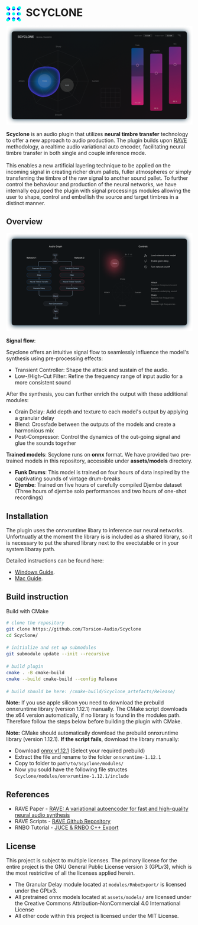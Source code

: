 # <img style="float: left;" src="assets/pictures/logo.png" width="40" /> &nbsp; SCYCLONE
![interface](assets/pictures/interface.png)

**Scyclone** is an audio plugin that utilizes **neural timbre transfer** technology to offer a new approach to audio production. The plugin builds upon [RAVE](https://github.com/acids-ircam/RAVE) methodology, a realtime audio variational auto encoder, facilitating neural timbre transfer in both single and couple inference mode. <br /><br />
This enables a new artificial layering technique to be applied on the incoming signal in creating richer drum pallets, fuller atmospheres or simply transferring the timbre of the raw signal to another sound pallet. To further control the behaviour and production of the neural networks, we have internally equipped the plugin with signal processings modules allowing the user to shape, control and embellish the source and target timbres in a distinct manner.

## Overview
![signal_flow](assets/pictures/signal_flow_control.png)



**Signal flow**: <br />

Scyclone offers an intuitive signal flow to seamlessly influence the model's synthesis using pre-processing effects:

- Transient Controller: Shape the attack and sustain of the audio.
- Low-/High-Cut Filter: Refine the frequency range of input audio for a more consistent sound
 
After the synthesis, you can further enrich the output with these additional modules:
 
- Grain Delay: Add depth and texture to each model's output by applying a granular delay
- Blend: Crossfade between the outputs of the models and create a harmonious mix
- Post-Compressor: Control the dynamics of the out-going signal and glue the sounds together

**Trained models**:
Scyclone runs on **onnx** format. We have provided two pre-trained models in this repository, accessible under **assets/models** directory.

- **Funk Drums**: This model is trained on four hours of data inspired by the captivating sounds of vintage drum-breaks
- **Djembe**: Trained on five hours of carefully compiled Djembe dataset (Three hours of djembe solo performances and two hours of one-shot recordings)

## Installation
The plugin uses the onnxruntime libary to inference our neural networks. Unfortnuatly at the moment the library is is included as a shared library, so it is necessary to put the shared library next to the exectutable or in your system libaray path. 

Detailed instructions can be found here:
- [Windows Guide](docs/install_instructions_windows.md).
- [Mac Guide](docs/install_instructions_mac.md).

## Build instruction
Build with CMake
```bash
# clone the repository
git clone https://github.com/Torsion-Audio/Scyclone
cd Scyclone/

# initialize and set up submodules
git submodule update --init --recursive

# build plugin
cmake . -B cmake-build
cmake --build cmake-build --config Release

# build should be here: /cmake-build/Scyclone_artefacts/Release/
```

**Note:** If you use apple silicon you need to download the prebuild onnxruntime library (version 1.12.1) manually. The CMake script downloads the x64 version automatically, if no library is found in the modules path. Therefore follow the steps below before building the plugin with CMake.

**Note:** CMake should automatically download the prebuild onnxruntime library (version 1.12.1). **If the script fails**, download the library manually:

- Download [onnx v1.12.1](https://github.com/microsoft/onnxruntime/releases/tag/v1.12.1) (Select your required prebuild)
- Extract the file and rename to the folder ```onnxruntime-1.12.1```
- Copy to folder to ```path/to/Scyclone/modules/```
- Now you sould have the following file structes ```Scyclone/modules/onnxruntime-1.12.1/include```

## References

- RAVE Paper - [RAVE: A variational autoencoder for fast and high-quality neural audio synthesis](https://arxiv.org/abs/2111.05011)
- RAVE Scripts - [RAVE Github Repository](https://github.com/acids-ircam/RAVE)
- RNBO Tutorial - [JUCE & RNBO C++ Export](https://kengo.dev/posts/jr-granular)

## License
This project is subject to multiple licenses. The primary license for the entire project is the GNU General Public License version 3 (GPLv3), which is the most restrictive of all the licenses applied herein.
 - The Granular Delay module located at ```modules/RnboExport/``` is licensed under the GPLv3.
 - All pretrained onnx models located at ```assets/models/``` are licensed under the Creative Commons Attribution-NonCommercial 4.0 International License 
 - All other code within this project is licensed under the MIT License.
